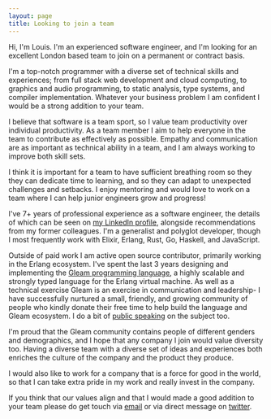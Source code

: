 ```yaml
---
layout: page
title: Looking to join a team
---
```


Hi, I'm Louis. I'm an experienced software engineer, and I'm looking for an
excellent London based team to join on a permanent or contract basis.

I'm a top-notch programmer with a diverse set of technical skills and
experiences; from full stack web development and cloud computing, to graphics
and audio programming, to static analysis, type systems, and compiler
implementation. Whatever your business problem I am confident I would be a
strong addition to your team.

I believe that software is a team sport, so I value team productivity over
individual productivity. As a team member I aim to help everyone in the team
to contribute as effectively as possible. Empathy and communication are as
important as technical ability in a team, and I am always working to improve
both skill sets.

I think it is important for a team to have sufficient breathing room so they
they can dedicate time to learning, and so they can adapt to unexpected
challenges and setbacks. I enjoy mentoring and would love to work on a team
where I can help junior engineers grow and progress!

I've 7+ years of professional experience as a software engineer, the details
of which can be seen on [my LinkedIn profile][linkedin], alongside
recommendations from my former colleagues. I'm a generalist and polyglot
developer, though I most frequently work with Elixir, Erlang, Rust, Go,
Haskell, and JavaScript.

Outside of paid work I am active open source contributor, primarily working in
the Erlang ecosystem. I've spent the last 3 years designing and implementing
the [Gleam programming language][gleam-github], a highly scalable and strongly
typed language for the Erlang virtual machine. As well as a technical exercise
Gleam is an exercise in communication and leadership- I have successfully
nurtured a small, friendly, and growing community of people who kindly donate
their free time to help build the language and Gleam ecosystem. I do a bit of
[public speaking][gleam-talk] on the subject too.

I'm proud that the Gleam community contains people of different genders and
demographics, and I hope that any company I join would value diversity too.
Having a diverse team with a diverse set of ideas and experiences both
enriches the culture of the company and the product they produce.

I would also like to work for a company that is a force for good in the world,
so that I can take extra pride in my work and really invest in the company.

If you think that our values align and that I would made a good addition to
your team please do get touch via [email](mailto:louis@lpil.uk) or via direct
message on [twitter][twitter].

[linkedin]: https://www.linkedin.com/in/louis-pilfold-65b66787/
[gleam-talk]: https://www.youtube.com/watch?v=HaKR2kt-DXI
[gleam-github]: https://github.com/gleam-lang/gleam/
[twitter]: https://twitter.com/louispilfold

